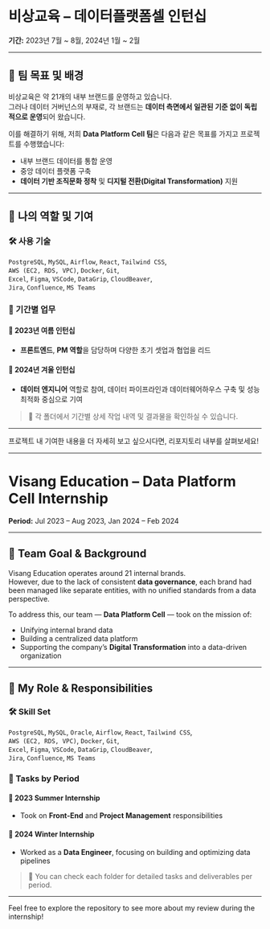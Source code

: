 # 비상교육 – 데이터플랫폼셀 인턴십  
**기간:** 2023년 7월 ~ 8월, 2024년 1월 ~ 2월  

---

## 🧩 팀 목표 및 배경

비상교육은 약 21개의 내부 브랜드를 운영하고 있습니다.  
그러나 데이터 거버넌스의 부재로, 각 브랜드는 **데이터 측면에서 일관된 기준 없이 독립적으로 운영**되어 왔습니다.

이를 해결하기 위해, 저희 **Data Platform Cell 팀**은 다음과 같은 목표를 가지고 프로젝트를 수행했습니다:
- 내부 브랜드 데이터를 통합 운영
- 중앙 데이터 플랫폼 구축
- **데이터 기반 조직문화 정착** 및 **디지털 전환(Digital Transformation)** 지원

---

## 💼 나의 역할 및 기여

### 🛠 사용 기술  
`PostgreSQL`, `MySQL`, `Airflow`, `React`, `Tailwind CSS`,  
`AWS (EC2, RDS, VPC)`, `Docker`, `Git`,  
`Excel`, `Figma`, `VSCode`, `DataGrip`, `CloudBeaver`,  
`Jira`, `Confluence`, `MS Teams`

### 📌 기간별 업무

#### 🔹 2023년 여름 인턴십
- **프론트엔드**, **PM 역할**을 담당하며 다양한 초기 셋업과 협업을 리드

#### 🔹 2024년 겨울 인턴십
- **데이터 엔지니어** 역할로 참여, 데이터 파이프라인과 데이터웨어하우스 구축 및 성능 최적화 중심으로 기여

> 📁 각 폴더에서 기간별 상세 작업 내역 및 결과물을 확인하실 수 있습니다.

---

프로젝트 내 기여한 내용을 더 자세히 보고 싶으시다면, 리포지토리 내부를 살펴보세요!

---

# Visang Education – Data Platform Cell Internship

**Period:** Jul 2023 – Aug 2023, Jan 2024 – Feb 2024  

---

## 🧩 Team Goal & Background

Visang Education operates around 21 internal brands.  
However, due to the lack of consistent **data governance**, each brand had been managed like separate entities, with no unified standards from a data perspective.

To address this, our team — **Data Platform Cell** — took on the mission of:
- Unifying internal brand data
- Building a centralized data platform
- Supporting the company’s **Digital Transformation** into a data-driven organization

---

## 💼 My Role & Responsibilities

### 🛠 Skill Set  
`PostgreSQL`, `MySQL`, `Oracle`, `Airflow`, `React`, `Tailwind CSS`,  
`AWS (EC2, RDS, VPC)`, `Docker`, `Git`,  
`Excel`, `Figma`, `VSCode`, `DataGrip`, `CloudBeaver`,  
`Jira`, `Confluence`, `MS Teams`

### 📌 Tasks by Period

#### 🔹 2023 Summer Internship
- Took on **Front-End** and **Project Management** responsibilities

#### 🔹 2024 Winter Internship
- Worked as a **Data Engineer**, focusing on building and optimizing data pipelines

> 📁 You can check each folder for detailed tasks and deliverables per period.
---

Feel free to explore the repository to see more about my review during the internship!
